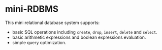 # mini-RDBMS

This mini relational database system supports:
+ basic SQL operations including `create`, `drop`, `insert`, `delete` and `select`. 
+ basic arithmetic expressions and boolean expressions evaluation.
+ simple query optimization.

